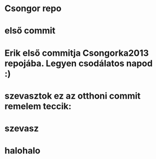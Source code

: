 # Csongor repo
# első commit
# Erik első commitja Csongorka2013 repojába. Legyen csodálatos napod :)
# szevasztok ez az otthoni commit remelem teccik:
# szevasz
# halohalo
# 